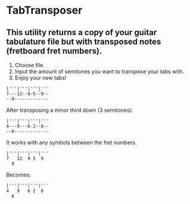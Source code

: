# TabTransposer
## This utility returns a copy of your guitar tabulature file but with transposed notes (fretboard fret numbers).

1. Choose file.
2. Input the amount of semitones you want to transpose your tabs with.
3. Enjoy your new tabs!

```
|'''|'''|'''|'''
7---12--9-5--9--
--9-------------
```

After transposing a minor third down (3 semitones):

```
|'''|'''|'''|'''
4---9---6-2--6--
--6-------------
```

It works with any symbols between the fret numbers.

```
|'''|'''|'''|'''
7   12  9 5  9  
  9            
```

Becomes:

```
|'''|'''|'''|'''
4   9   6 2  6  
  6          
```